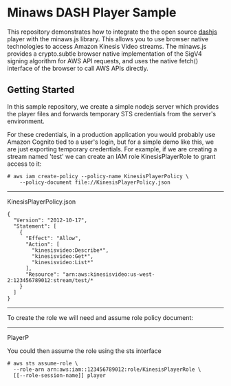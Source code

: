 Minaws DASH Player Sample
=========================

This repository demonstrates how to integrate the the open source [dashjs](https://dashjs.org/) player
with the minaws.js library.  This allows you to use browser native technologies
to access Amazon Kinesis Video streams.  The minaws.js provides a crypto.subtle
browser native implementation of the SigV4 signing algorithm for AWS API 
requests, and uses the native fetch() interface of the browser to call AWS APIs
directly.


Getting Started
---------------

In this sample repository, we create a simple nodejs server which provides the
player files and forwards temporary STS credentials from the server's 
environment.

For these credentials, in a production application you would probably use 
Amazon Cognito tied to a user's login, but for a simple demo like this, we are
just exporting temporary credentials.  For example, if we are creating a stream
named 'test' we can create an IAM role KinesisPlayerRole to grant access to it: 

```
# aws iam create-policy --policy-name KinesisPlayerPolicy \
    --policy-document file://KinesisPlayerPolicy.json
```

---
KinesisPlayerPolicy.json

```
{
  "Version": "2012-10-17",
  "Statement": [
    {
      "Effect": "Allow",
      "Action": [
        "kinesisvideo:Describe*",
        "kinesisvideo:Get*",
        "kinesisvideo:List*"
      ],
      "Resource": "arn:aws:kinesisvideo:us-west-2:123456789012:stream/test/*
    }
  ]
}
```
---

To create the role we will need and assume role policy document:

---
PlayerP

You could then assume the role using the sts interface

```
# aws sts assume-role \
  --role-arn arn:aws:iam::123456789012:role/KinesisPlayerRole \
  [[--role-session-name]] player
```


